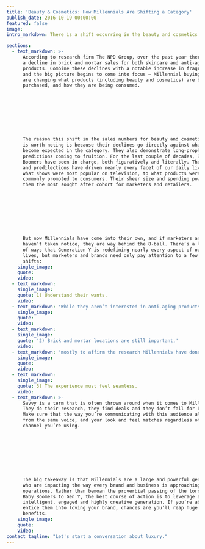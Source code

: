 ```yaml
---
title: 'Beauty & Cosmetics: How Millennials Are Shifting a Category'
publish_date: 2016-10-19 00:00:00
featured: false
image:
intro_markdown: There is a shift occurring in the beauty and cosmetics category that is indicative of a larger change taking place throughout many other categories.​

sections:
  - text_markdown: >-
      According to research firm The NPD Group, over the past year there was
      a decline in brick and mortar sales for both skincare and anti-aging
      products. Combine these declines with a notable increase in fragrance sales
      and the big picture begins to come into focus – Millennial buying habits
      are changing what products (including beauty and cosmetics) are being
      purchased, and how they are being consumed.









      The reason this shift in the sales numbers for beauty and cosmetics brands
      is worth noting is because their declines go directly against what has
      become expected in the category. They also demonstrate long-prophesized
      predictions coming to fruition. For the last couple of decades, Baby
      Boomers have been in charge, both figuratively and literally. Their likes
      and predilections have driven nearly every facet of our daily lives, from
      what shows were most popular on television, to what products were most
      commonly promoted to consumers. Their sheer size and spending power made
      them the most sought after cohort for marketers and retailers.









      But now Millennials have come into their own, and if marketers and brands
      haven’t taken notice, they are way behind the 8-ball. There’s a long list
      of ways that Generation Y is redefining nearly every aspect of our daily
      lives, but marketers and brands need only pay attention to a few key
      shifts:​
    single_image:
    quote:
    video:
  - text_markdown:
    single_image:
    quote: 1) Understand their wants.
    video:
  - text_markdown: 'While they aren’t interested in anti-aging products, this doesn’t mean they don’t want to protect themselves and their skin. It just means that they’re a few years from thinking they need products designed for older consumers. Many Millennials take their skincare regimen very seriously, but are more concerned with the now, rather than the future.​'
    single_image:
    quote:
    video:
  - text_markdown:
    single_image:
    quote: '2) Brick and mortar locations are still important,'
    video:
  - text_markdown: 'mostly to affirm the research Millennials have done prior to stepping foot inside a location. For beauty and cosmetics brands, brick and mortar should serve as a complement to your digital channels, and should always leverage B&M as a way to educate on new products and techniques.​'
    single_image:
    quote:
    video:
  - text_markdown:
    single_image:
    quote: 3) The experience must feel seamless.
    video:
  - text_markdown: >-
      Savvy is a term that is often thrown around when it comes to Millennials.
      They do their research, they find deals and they don’t fall for bullshit.
      Make sure that the way you’re communicating with this audience always comes
      from the same voice, and your look and feel matches regardless of the
      channel you’re using.









      The big takeaway is that Millennials are a large and powerful generation
      who are impacting the way every brand and business is approaching their
      operations. Rather than bemoan the proverbial passing of the torch from
      Baby Boomers to Gen Y, the best course of action is to leverage an
      intelligent, engaged and highly creative generation. If you’re able to
      entice them into loving your brand, chances are you’ll reap huge
      benefits.​
    single_image:
    quote:
    video:
contact_tagline: "Let's start a conversation about luxury."
---
```



